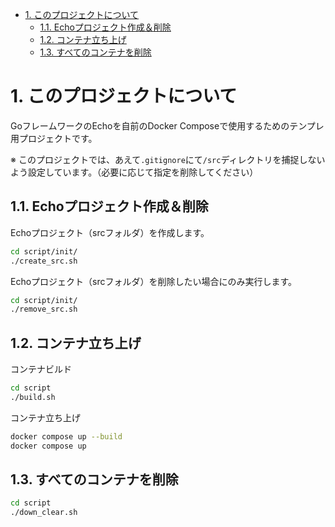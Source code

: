 - [1. このプロジェクトについて](#1-このプロジェクトについて)
  - [1.1. Echoプロジェクト作成＆削除](#11-echoプロジェクト作成削除)
  - [1.2. コンテナ立ち上げ](#12-コンテナ立ち上げ)
  - [1.3. すべてのコンテナを削除](#13-すべてのコンテナを削除)


# 1. このプロジェクトについて

GoフレームワークのEchoを自前のDocker Composeで使用するためのテンプレ用プロジェクトです。

※ このプロジェクトでは、あえて`.gitignore`にて`/src`ディレクトリを捕捉しないよう設定しています。（必要に応じて指定を削除してください）

## 1.1. Echoプロジェクト作成＆削除

Echoプロジェクト（srcフォルダ）を作成します。

```sh
cd script/init/
./create_src.sh
```

Echoプロジェクト（srcフォルダ）を削除したい場合にのみ実行します。

```sh
cd script/init/
./remove_src.sh
```

## 1.2. コンテナ立ち上げ

コンテナビルド

```sh
cd script
./build.sh
```

コンテナ立ち上げ

```sh
docker compose up --build
docker compose up
```

## 1.3. すべてのコンテナを削除

```sh
cd script
./down_clear.sh
```
